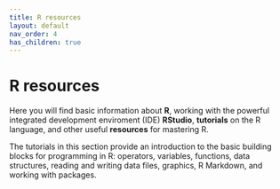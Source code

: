 ```yaml
---
title: R resources
layout: default
nav_order: 4
has_children: true
---
```


# R resources

Here you will find basic information about **R**, working with the powerful integrated development enviroment (IDE) **RStudio**, **tutorials** on the R language, and other useful **resources** for mastering R.

The tutorials in this section provide an introduction to the basic building blocks for programming in R: operators, variables, functions, data structures, reading and writing data files, graphics, R Markdown, and working with packages.
